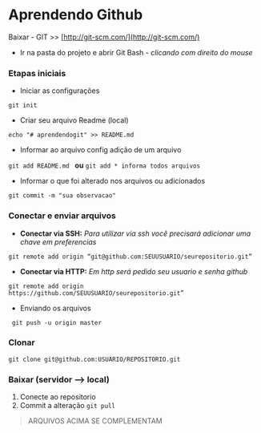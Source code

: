 # Aprendendo Github
 Baixar -  GIT >> [http://git-scm.com/](http://git-scm.com/)
- Ir na pasta do projeto e abrir Git Bash - _clicando com direito do mouse_

### Etapas iniciais 

- Iniciar as configurações 

` git init `
- Criar seu arquivo Readme (local)

` echo "# aprendendogit" >> README.md `
- Informar ao arquivo config adição de um arquivo

` git add README.md  `
**ou**
` git add * informa todos arquivos `
- Informar o que foi alterado nos arquivos ou adicionados

` git commit -m "sua observacao" `

### Conectar e enviar arquivos
- **Conectar via SSH:** _Para utilizar via ssh você precisará adicionar uma chave em preferencias_

` git remote add origin “git@github.com:SEUUSUARIO/seurepositorio.git” `


- **Conectar via HTTP:**   _Em http será pedido seu usuario e senha github_

` git remote add origin https://github.com/SEUUSUARIO/seurepositorio.git” `
- Enviando os arquivos

`  git push -u origin master `

### Clonar 

` git clone git@github.com:USUARIO/REPOSITORIO.git `

### Baixar (servidor --> local)
1. Conecte ao repositorio
2. Commit a alteração
` git pull `


> ARQUIVOS ACIMA SE COMPLEMENTAM




